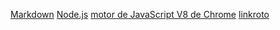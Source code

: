 [Markdown](https://es.wikipedia.org/wiki/Markdown)
[Node.js](https://nodejs.org/)
[motor de JavaScript V8 de Chrome](https://developers.google.com/v8/)
[linkroto](http://www.example.com/broken-link)